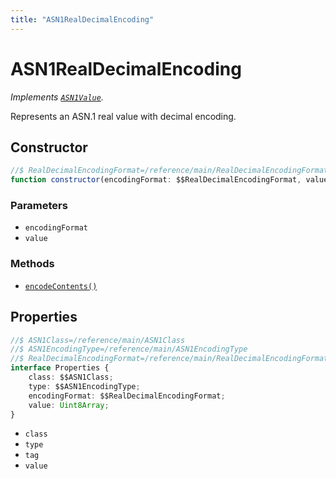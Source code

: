 ```yaml
---
title: "ASN1RealDecimalEncoding"
---
```


# ASN1RealDecimalEncoding

_Implements [`ASN1Value`](/reference/main/ASN1Value)._

Represents an ASN.1 real value with decimal encoding.

## Constructor

```ts
//$ RealDecimalEncodingFormat=/reference/main/RealDecimalEncodingFormat
function constructor(encodingFormat: $$RealDecimalEncodingFormat, value: Uint8Array): this;
```

### Parameters

- `encodingFormat`
- `value`

### Methods

- [`encodeContents()`](/reference/main/ASN1RealDecimalEncoding/encodeContents)

## Properties

```ts
//$ ASN1Class=/reference/main/ASN1Class
//$ ASN1EncodingType=/reference/main/ASN1EncodingType
//$ RealDecimalEncodingFormat=/reference/main/RealDecimalEncodingFormat
interface Properties {
	class: $$ASN1Class;
	type: $$ASN1EncodingType;
	encodingFormat: $$RealDecimalEncodingFormat;
	value: Uint8Array;
}
```

- `class`
- `type`
- `tag`
- `value`
